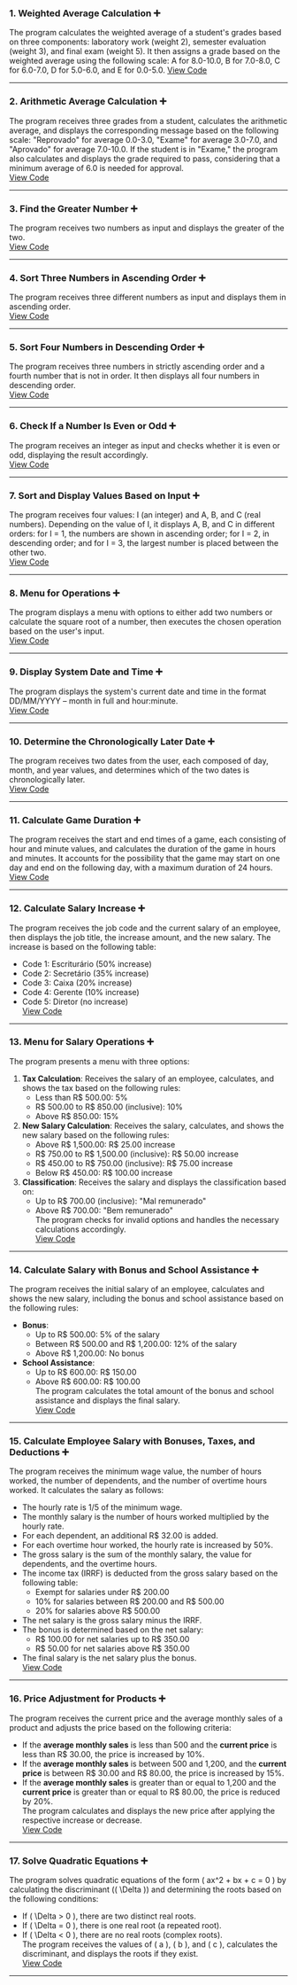 ### 1. Weighted Average Calculation ➕  
The program calculates the weighted average of a student's grades based on three components: laboratory work (weight 2), semester evaluation (weight 3), and final exam (weight 5). It then assigns a grade based on the weighted average using the following scale: A for 8.0-10.0, B for 7.0-8.0, C for 6.0-7.0, D for 5.0-6.0, and E for 0.0-5.0. 
[View Code](https://github.com/MaxwellMaciel/CTI-P4-POO-20242-LISTA02/blob/main/CAP04/Q01/src/br/edu/principal/Principal.java)  

---

### 2. Arithmetic Average Calculation ➕  
The program receives three grades from a student, calculates the arithmetic average, and displays the corresponding message based on the following scale: "Reprovado" for average 0.0-3.0, "Exame" for average 3.0-7.0, and "Aprovado" for average 7.0-10.0. If the student is in "Exame," the program also calculates and displays the grade required to pass, considering that a minimum average of 6.0 is needed for approval.  
[View Code](https://github.com/MaxwellMaciel/CTI-P4-POO-20242-LISTA02/blob/main/CAP04/Q02/src/br/edu/principal/Principal.java)

---

### 3. Find the Greater Number ➕  
The program receives two numbers as input and displays the greater of the two.  
[View Code](https://github.com/MaxwellMaciel/CTI-P4-POO-20242-LISTA04/blob/main/CAP04/Q03/src/br/edu/principal/Principal.java)

---

### 4. Sort Three Numbers in Ascending Order ➕  
The program receives three different numbers as input and displays them in ascending order.  
[View Code](https://github.com/MaxwellMaciel/CTI-P4-POO-20242-LISTA04/blob/main/CAP04/Q04/src/br/edu/principal/Principal.java)

---

### 5. Sort Four Numbers in Descending Order ➕  
The program receives three numbers in strictly ascending order and a fourth number that is not in order. It then displays all four numbers in descending order.  
[View Code](https://github.com/MaxwellMaciel/CTI-P4-POO-20242-LISTA04/blob/main/CAP04/Q05/src/br/edu/principal/Principal.java)

---

### 6. Check If a Number Is Even or Odd ➕  
The program receives an integer as input and checks whether it is even or odd, displaying the result accordingly.  
[View Code](https://github.com/MaxwellMaciel/CTI-P4-POO-20242-LISTA04/blob/main/CAP04/Q06/src/br/edu/principal/Principal.java)

---

### 7. Sort and Display Values Based on Input ➕  
The program receives four values: I (an integer) and A, B, and C (real numbers). Depending on the value of I, it displays A, B, and C in different orders: for I = 1, the numbers are shown in ascending order; for I = 2, in descending order; and for I = 3, the largest number is placed between the other two.  
[View Code](https://github.com/MaxwellMaciel/CTI-P4-POO-20242-LISTA04/blob/main/CAP04/Q07/src/br/edu/principal/Principal.java)

---

### 8. Menu for Operations ➕  
The program displays a menu with options to either add two numbers or calculate the square root of a number, then executes the chosen operation based on the user's input.  
[View Code](https://github.com/MaxwellMaciel/CTI-P4-POO-20242-LISTA04/blob/main/CAP04/Q08/src/br/edu/principal/Principal.java)

---

### 9. Display System Date and Time ➕  
The program displays the system's current date and time in the format DD/MM/YYYY – month in full and hour:minute.  
[View Code](https://github.com/MaxwellMaciel/CTI-P4-POO-20242-LISTA04/blob/main/CAP04/Q09/src/br/edu/principal/Principal.java)

---

### 10. Determine the Chronologically Later Date ➕  
The program receives two dates from the user, each composed of day, month, and year values, and determines which of the two dates is chronologically later.  
[View Code](https://github.com/MaxwellMaciel/CTI-P4-POO-20242-LISTA04/blob/main/CAP04/Q10/src/br/edu/principal/Principal.java)

---

### 11. Calculate Game Duration ➕  
The program receives the start and end times of a game, each consisting of hour and minute values, and calculates the duration of the game in hours and minutes. It accounts for the possibility that the game may start on one day and end on the following day, with a maximum duration of 24 hours.  
[View Code](https://github.com/MaxwellMaciel/CTI-P4-POO-20242-LISTA04/blob/main/CAP04/Q11/src/br/edu/principal/Principal.java)

---

### 12. Calculate Salary Increase ➕  
The program receives the job code and the current salary of an employee, then displays the job title, the increase amount, and the new salary. The increase is based on the following table:  
- Code 1: Escriturário (50% increase)  
- Code 2: Secretário (35% increase)  
- Code 3: Caixa (20% increase)  
- Code 4: Gerente (10% increase)  
- Code 5: Diretor (no increase)  
[View Code](https://github.com/MaxwellMaciel/CTI-P4-POO-20242-LISTA04/blob/main/CAP04/Q12/src/br/edu/principal/Principal.java)

---

### 13. Menu for Salary Operations ➕  
The program presents a menu with three options:  
1. **Tax Calculation**: Receives the salary of an employee, calculates, and shows the tax based on the following rules:  
   - Less than R$ 500.00: 5%  
   - R$ 500.00 to R$ 850.00 (inclusive): 10%  
   - Above R$ 850.00: 15%  
2. **New Salary Calculation**: Receives the salary, calculates, and shows the new salary based on the following rules:  
   - Above R$ 1,500.00: R$ 25.00 increase  
   - R$ 750.00 to R$ 1,500.00 (inclusive): R$ 50.00 increase  
   - R$ 450.00 to R$ 750.00 (inclusive): R$ 75.00 increase  
   - Below R$ 450.00: R$ 100.00 increase  
3. **Classification**: Receives the salary and displays the classification based on:  
   - Up to R$ 700.00 (inclusive): "Mal remunerado"  
   - Above R$ 700.00: "Bem remunerado"  
The program checks for invalid options and handles the necessary calculations accordingly.  
[View Code](https://github.com/MaxwellMaciel/CTI-P4-POO-20242-LISTA04/blob/main/CAP04/Q13/src/br/edu/principal/Principal.java)

---

### 14. Calculate Salary with Bonus and School Assistance ➕  
The program receives the initial salary of an employee, calculates and shows the new salary, including the bonus and school assistance based on the following rules:  
- **Bonus**:  
   - Up to R$ 500.00: 5% of the salary  
   - Between R$ 500.00 and R$ 1,200.00: 12% of the salary  
   - Above R$ 1,200.00: No bonus  
- **School Assistance**:  
   - Up to R$ 600.00: R$ 150.00  
   - Above R$ 600.00: R$ 100.00  
The program calculates the total amount of the bonus and school assistance and displays the final salary.  
[View Code](https://github.com/MaxwellMaciel/CTI-P4-POO-20242-LISTA04/blob/main/CAP04/Q14/src/br/edu/principal/Principal.java)

---

### 15. Calculate Employee Salary with Bonuses, Taxes, and Deductions ➕  
The program receives the minimum wage value, the number of hours worked, the number of dependents, and the number of overtime hours worked. It calculates the salary as follows:  
- The hourly rate is 1/5 of the minimum wage.  
- The monthly salary is the number of hours worked multiplied by the hourly rate.  
- For each dependent, an additional R$ 32.00 is added.  
- For each overtime hour worked, the hourly rate is increased by 50%.  
- The gross salary is the sum of the monthly salary, the value for dependents, and the overtime hours.  
- The income tax (IRRF) is deducted from the gross salary based on the following table:  
  - Exempt for salaries under R$ 200.00  
  - 10% for salaries between R$ 200.00 and R$ 500.00  
  - 20% for salaries above R$ 500.00  
- The net salary is the gross salary minus the IRRF.  
- The bonus is determined based on the net salary:  
  - R$ 100.00 for net salaries up to R$ 350.00  
  - R$ 50.00 for net salaries above R$ 350.00  
- The final salary is the net salary plus the bonus.  
[View Code](https://github.com/MaxwellMaciel/CTI-P4-POO-20242-LISTA04/blob/main/CAP04/Q15/src/br/edu/principal/Principal.java)

---

### 16. Price Adjustment for Products ➕  
The program receives the current price and the average monthly sales of a product and adjusts the price based on the following criteria:  
- If the **average monthly sales** is less than 500 and the **current price** is less than R$ 30.00, the price is increased by 10%.  
- If the **average monthly sales** is between 500 and 1,200, and the **current price** is between R$ 30.00 and R$ 80.00, the price is increased by 15%.  
- If the **average monthly sales** is greater than or equal to 1,200 and the **current price** is greater than or equal to R$ 80.00, the price is reduced by 20%.  
The program calculates and displays the new price after applying the respective increase or decrease.  
[View Code](https://github.com/MaxwellMaciel/CTI-P4-POO-20242-LISTA04/blob/main/CAP04/Q16/src/br/edu/principal/Principal.java)

--- 

### 17. Solve Quadratic Equations ➕  
The program solves quadratic equations of the form \( ax^2 + bx + c = 0 \) by calculating the discriminant (\( \Delta \)) and determining the roots based on the following conditions:  
- If \( \Delta > 0 \), there are two distinct real roots.  
- If \( \Delta = 0 \), there is one real root (a repeated root).  
- If \( \Delta < 0 \), there are no real roots (complex roots).  
The program receives the values of \( a \), \( b \), and \( c \), calculates the discriminant, and displays the roots if they exist.  
[View Code](https://github.com/MaxwellMaciel/CTI-P4-POO-20242-LISTA04/blob/main/CAP04/Q17/src/br/edu/principal/Principal.java)

---
